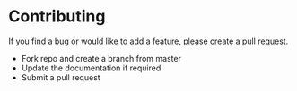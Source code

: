 # Contributing
If you find a bug or would like to add a feature, please create a pull request.
* Fork repo and create a branch from master
* Update the documentation if required
* Submit a pull request
